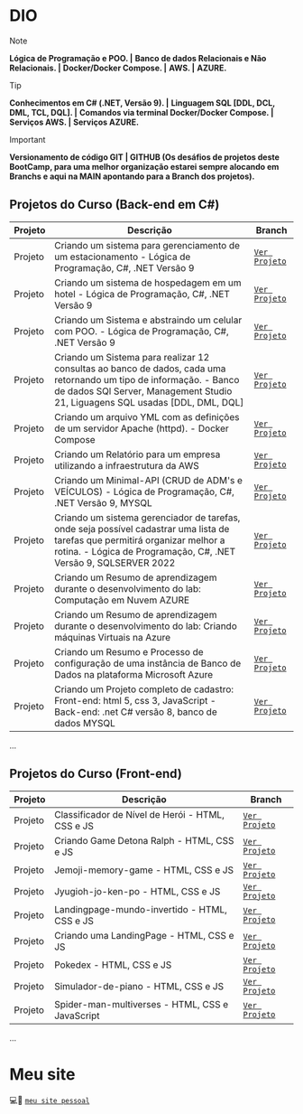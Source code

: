 # DIO

> [!NOTE]
> **Lógica de Programação e POO. |**
> **Banco de dados Relacionais e Não Relacionais. |**
> **Docker/Docker Compose. |**
> **AWS. |**
> **AZURE.**

> [!TIP]
> **Conhecimentos em C# (.NET, Versão 9). |**
> **Linguagem SQL [DDL, DCL, DML, TCL, DQL]. |**
> **Comandos via terminal Docker/Docker Compose. |**
> **Serviços AWS. |**
> **Serviços AZURE.**

> [!IMPORTANT]
> **Versionamento de código GIT | GITHUB (Os desáfios de projetos deste BootCamp, para uma melhor organização estarei sempre alocando em Branchs e aqui na MAIN apontando para a Branch dos projetos).**
>

## Projetos do Curso (Back-end em C#)

| Projeto | Descrição | Branch |
|--------|-----------|--------|
| Projeto | Criando um sistema para gerenciamento de um estacionamento - Lógica de Programação, C#, .NET Versão 9  | [`Ver Projeto`](https://github.com/mauriciocampos1234/DIO-BOOT-CAMP/tree/Desafio-01) |
| Projeto | Criando um sistema de hospedagem em um hotel - Lógica de Programação, C#, .NET Versão 9  | [`Ver Projeto`](https://github.com/mauriciocampos1234/DIO-BOOT-CAMP/tree/Desafio-02) |
| Projeto | Criando um Sistema e abstraindo um celular com POO. - Lógica de Programação, C#, .NET Versão 9  | [`Ver Projeto`](https://github.com/mauriciocampos1234/DIO-BOOT-CAMP/tree/Desafio-03) |
| Projeto | Criando um Sistema para realizar 12 consultas ao banco de dados, cada uma retornando um tipo de informação. - Banco de dados SQl Server, Management Studio 21, Liguagens SQL usadas [DDL, DML, DQL]  | [`Ver Projeto`](https://github.com/mauriciocampos1234/DIO-BOOT-CAMP/tree/Desafio-04) |
| Projeto | Criando um arquivo YML com as definições de um servidor Apache (httpd). - Docker Compose  | [`Ver Projeto`](https://github.com/mauriciocampos1234/DIO-BOOT-CAMP/tree/Desafio-05) |
| Projeto | Criando um Relatório para um empresa utilizando a infraestrutura da AWS  | [`Ver Projeto`](https://github.com/mauriciocampos1234/DIO-BOOT-CAMP/tree/Desafio-06) |
| Projeto | Criando um Minimal-API (CRUD de ADM's e VEÍCULOS) - Lógica de Programação, C#, .NET Versão 9, MYSQL  | [`Ver Projeto`](https://github.com/mauriciocampos1234/DIO-BOOT-CAMP/tree/Desafio-07) |
| Projeto | Criando um sistema gerenciador de tarefas, onde seja possível cadastrar uma lista de tarefas que permitirá organizar melhor a rotina. - Lógica de Programação, C#, .NET Versão 9, SQLSERVER 2022  | [`Ver Projeto`](https://github.com/mauriciocampos1234/DIO-BOOT-CAMP/tree/Desafio-08) |
| Projeto | Criando um Resumo de aprendizagem durante o desenvolvimento do lab: Computação em Nuvem AZURE  | [`Ver Projeto`](https://github.com/mauriciocampos1234/DIO-BOOT-CAMP/tree/Desafio-09) |
| Projeto | Criando um Resumo de aprendizagem durante o desenvolvimento do lab: Criando máquinas Virtuais na Azure | [`Ver Projeto`](https://github.com/mauriciocampos1234/DIO-BOOT-CAMP/tree/Desafio-10) |
| Projeto | Criando um Resumo e Processo de configuração de uma instância de Banco de Dados na plataforma Microsoft Azure | [`Ver Projeto`](https://github.com/mauriciocampos1234/DIO-BOOT-CAMP/tree/Desafio-11) |
| Projeto | Criando um Projeto completo de cadastro: Front-end: html 5, css 3, JavaScript - Back-end: .net C# versão 8, banco de dados MYSQL  | [`Ver Projeto`](https://github.com/mauriciocampos1234/DIO-BOOT-CAMP/tree/Projeto-Completo-C%23) |

...

## Projetos do Curso (Front-end)

| Projeto | Descrição | Branch |
|--------|-----------|--------|
| Projeto | Classificador de Nível de Herói - HTML, CSS e JS  | [`Ver Projeto`](https://github.com/mauriciocampos1234/Dio_Hi_Happy/tree/Desafio_03) | 
| Projeto | Criando Game Detona Ralph - HTML, CSS e JS  | [`Ver Projeto`](https://github.com/mauriciocampos1234/Dio_Hi_Happy/tree/Desafio_02) | 
| Projeto | Jemoji-memory-game - HTML, CSS e JS  | [`Ver Projeto`](https://github.com/mauriciocampos1234/Dio_Hi_Happy/tree/Desafio_04) | 
| Projeto | Jyugioh-jo-ken-po - HTML, CSS e JS  | [`Ver Projeto`](https://github.com/mauriciocampos1234/Dio_Hi_Happy/tree/Desafio_06) | 
| Projeto | Landingpage-mundo-invertido - HTML, CSS e JS | [`Ver Projeto`](https://github.com/mauriciocampos1234/Dio_Hi_Happy/tree/Desafio_08) |
| Projeto | Criando uma LandingPage - HTML, CSS e JS  | [`Ver Projeto`](https://github.com/mauriciocampos1234/Dio_Hi_Happy/tree/Desafio_01) | 
| Projeto | Pokedex - HTML, CSS e JS  | [`Ver Projeto`](https://github.com/mauriciocampos1234/Dio_Hi_Happy/tree/Desafio_05) | 
| Projeto | Simulador-de-piano - HTML, CSS e JS  | [`Ver Projeto`](https://github.com/mauriciocampos1234/Dio_Hi_Happy/tree/Desafio_07) | 
| Projeto | Spider-man-multiverses - HTML, CSS e JavaScript  | [`Ver Projeto`](https://github.com/mauriciocampos1234/Dio_Hi_Happy/tree/Desafio_09) | 
...

# Meu site 
💻🔗 [`meu site pessoal`](https://site-mauricio-campos.vercel.app/)



